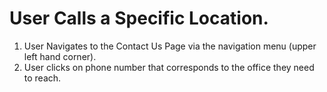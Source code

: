 # User Calls a Specific Location.

1. User Navigates to the Contact Us Page via the navigation menu (upper left hand corner).
2. User clicks on phone number that corresponds to the office they need to reach.

